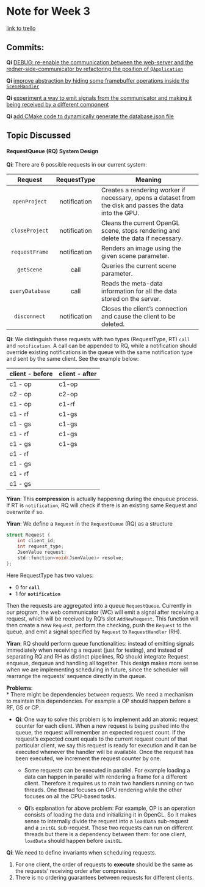 # Note for Week 3

[link to trello](https://trello.com/invite/daxian2/0d1bdd82285db70339a7885d70934329)

## Commits:
**Qi** [DEBUG: re-enable the communication between the web-server and the redner-side-communicator by refactoring the position of `QApplication`](https://github.com/ecs251-w19-ucdavis/DXServer/commit/4ce24bd13b5a1df396b46c86d02a1c97c05dcfba)

**Qi** [improve abstraction by hiding some framebuffer operations inside the `SceneHandler`](https://github.com/ecs251-w19-ucdavis/DXServer/commit/abf2f716431485f9d0cf093a34bdf0c86920a6fb)

**Qi** [experiment a way to emit signals from the communicator and making it being received by a different component](https://github.com/ecs251-w19-ucdavis/DXServer/commit/bf396901b6d1c68908105a999bf293a0daace7bb)

**Qi** [add CMake code to dynamically generate the database.json file](https://github.com/ecs251-w19-ucdavis/DXServer/commit/bf396901b6d1c68908105a999bf293a0daace7bb)

## Topic Discussed

#### RequestQueue (RQ) System Design

**Qi**: There are 6 possible requests in our current system: 

|Request|RequestType|Meaning|
|:-:|:-:|---|
|`openProject`|notification|Creates a rendering worker if necessary, opens a dataset from the disk and passes the data into the GPU.|
|`closeProject`|notification|Cleans the current OpenGL scene, stops rendering and delete the data if necessary.|
|`requestFrame`|notification|Renders an image using the given scene parameter.|
|`getScene`|call|Queries the current scene parameter.|
|`queryDatabase`|call|Reads the meta-data information for all the data stored on the server.|
|`disconnect`|notification|Closes the client’s connection and cause the client to be deleted.|

**Qi**: We distinguish these requests with two types (RequestType, RT) `call` and `notification`. A call can be appended to RQ, while a notification should override existing notifications in the queue with the same notification type and sent by the same client. See the example below:

| client - before | client - after |
|---|---|
|c1 - op|c1-op|
|c2 - op|c2-op|
|c1 - op|c1-rf|
|c1 - rf|c1-gs|
|c1 - gs|c1-gs|
|c1 - rf|c1-gs|
|c1 - gs|c1-gs|
|c1 - rf||
|c1 - gs||
|c1 - rf||
|c1 - gs||

**Yiran**: This **compression** is actually happening during the enqueue process. If RT is `notification`, RQ will check if there is an existing same Request and overwrite if so. 

**Yiran**: We define a `Request` in the `RequestQueue` (RQ) as a structure

```c
struct Request {
	int client_id;
	int request_type;
	JsonValue request;
	std::function<void(JsonValue)> resolve;
};
```
Here RequestType has two values: 
* 0 for **`call`** 
* 1 for **`notification`** 

Then the requests are aggregated into a queue `RequestQueue`. Currently in our program, the web communicator (WC) will emit a signal after receiving a request, which will be received by RQ’s slot `AddNewRequest`. This function will then create a new `Request`, perform the checking, push the `Request` to the queue, and emit a signal specified by `Request` to `RequestHandler` (RH).

**Yiran**: RQ should perform queue functionalities: instead of emitting signals immediately when receiving a request (just for testing), and instead of separating RQ and RH as distinct pipelines, RQ should integrate Request enqueue, dequeue and handling all together. This design makes more sense when we are implementing scheduling in future, since the scheduler will rearrange the requests’ sequence directly in the queue.


**Problems**:  
	* There might be dependencies between requests. We need a mechanism to maintain this dependencies. For example a OP should happen before a RF, GS or CP. 

* **Qi**: One way to solve this problem is to implement add an atomic request counter for each client. When a new request is being pushed into the queue, the request will remember an expected request count. If the request’s expected count equals to the current request count of that particular client, we say this request is ready for execution and it can be executed whenever the handler will be available. Once the request has been executed, we increment the request counter by one.

	* Some requests can be executed in parallel. For example loading a data can happen in parallel with rendering a frame for a different client. Therefore it requires us to main two handlers running on two threads. One thread focuses on GPU rendering while the other focuses on all the CPU-based tasks. 
	
	* **Qi**’s explanation for above problem: For example, OP is an operation consists of loading the data and initializing it in OpenGL. So it makes sense to internally divide the request into a `loadData` sub-request and a `initGL` sub-request. Those two requests can run on different threads but there is a dependency between them: for one client, `loadData` should happen before `initGL`.

**Qi**: We need to define invariants when scheduling requests. 
1. For one client, the order of requests to **execute** should be the same as the requests’ receiving order after compression.
2. There is no ordering guarantees between requests for different clients.
